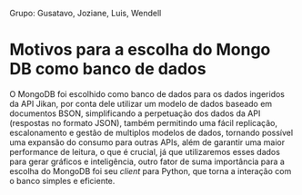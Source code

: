 Grupo: Gusatavo, Joziane, Luis, Wendell

# Motivos para a escolha do Mongo DB como banco de dados

O MongoDB foi escolhido como banco de dados para os dados ingeridos da API Jikan, por conta dele utilizar um modelo de dados baseado em documentos BSON, simplificando a perpetuação dos dados da API (respostas no formato JSON), também permitindo uma fácil replicação, escalonamento e gestão de multiplos modelos de dados, tornando possível uma expansão do consumo para outras APIs, além de garantir uma maior performance de leitura, o que é crucial, já que utilizaremos esses dados para gerar gráficos e inteligência, outro fator de suma importância para a escolha do MongoDB foi seu *client* para Python, que torna a interação com o banco simples e eficiente.
